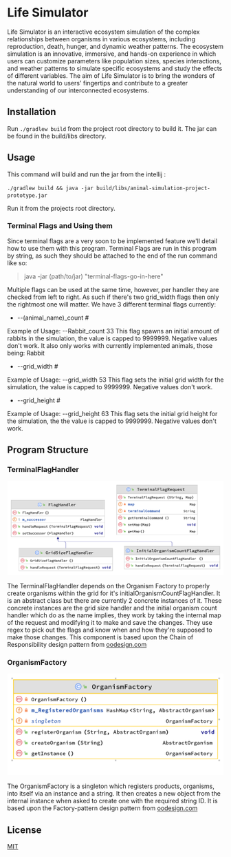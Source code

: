 # Life Simulator

Life Simulator is an interactive ecosystem simulation of the complex relationships between organisms in various ecosystems, including reproduction, death, hunger, and dynamic weather patterns. The ecosystem simulation is an innovative, immersive, and hands-on experience in which users can customize parameters like population sizes, species interactions, and weather patterns to simulate specific ecosystems and study the effects of different variables. The aim of Life Simulator is to bring the wonders of the natural world to users' fingertips and contribute to a greater understanding of our interconnected ecosystems.

## Installation

Run `./gradlew build` from the project root directory to build it. The jar can be found in the build/libs directory.

## Usage


This command will build and run the jar from the intellij :

`
./gradlew build && java -jar build/libs/animal-simulation-project-prototype.jar
`

Run it from the projects root directory.

### Terminal Flags and Using them

Since terminal flags are a very soon to be implemented feature we'll detail how to use them with this program.
Terminal Flags are run in this program by string, as such they should be attached to the end of the run command like so:

> java -jar (path/to/jar) "terminal-flags-go-in-here"

Multiple flags can be used at the same time, however, per handler they are checked from left to right. As such if there's two grid_width flags then only the rightmost one will matter.
We have 3 different terminal flags currently:

* --(animal_name)_count #

Example of Usage: --Rabbit_count 33
This flag spawns an initial amount of rabbits in the simulation, the value is capped to 9999999. Negative values don't work.
It also only works with currently implemented animals, those being:
Rabbit

* --grid_width #

Example of Usage: --grid_width 53
This flag sets the initial grid width for the simulation, the value is capped to 9999999. Negative values don't work.

* --grid_height #
 
Example of Usage: --grid_height 63
This flag sets the initial grid height for the simulation, the the value is capped to 9999999. Negative values don't work.

## Program Structure

### TerminalFlagHandler

![TerminalFlagHandler diagram](./doc/UMLdiagrams/TerminalFlagHandler.png)

The TerminalFlagHandler depends on the Organism Factory to properly create organisms within the grid for it's initialOrganismCountFlagHandler. It is an abstract class but there are currently 2 concrete instances of it.
These concrete instances are the grid size handler and the initial organism count handler which do as the name implies, they work by taking the internal map of the request and modifying it to make and save the changes. They use regex to pick out the flags and know when and how they're supposed to make those changes.
This component is based upon the Chain of Responsibility design pattern from [oodesign.com](https://www.oodesign.com/chain-of-responsibility-pattern)

### OrganismFactory

![OrganismFactory diagram](./doc/UMLdiagrams/OrganismFactory.png)

The OrganismFactory is a singleton which registers products, organisms, into itself via an instance and a string. It then creates a new object from the internal instance when asked to create one with the required string ID. 
It is based upon the Factory-pattern design pattern from [oodesign.com](https://www.oodesign.com/factory-pattern)
## License

[MIT](https://choosealicense.com/licenses/mit/)
